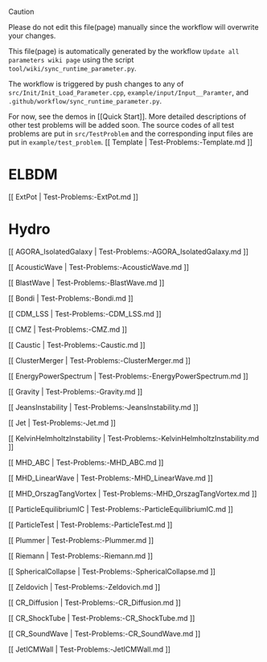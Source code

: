 > [!CAUTION]
> Please do not edit this file(page) manually since the workflow will overwrite your changes.

This file(page) is automatically generated by the workflow `Update all parameters wiki page` using the script `tool/wiki/sync_runtime_parameter.py`.

The workflow is triggered by push changes to any of `src/Init/Init_Load_Parameter.cpp`, `example/input/Input__Paramter`, and `.github/workflow/sync_runtime_parameter.py`.

For now, see the demos in [[Quick Start]]. More detailed descriptions of other test problems will be added soon.
The source codes of all test problems are put in `src/TestProblem` and the corresponding input files are put in `example/test_problem`.
[[ Template \| Test-Problems:-Template.md ]]

# ELBDM
[[ ExtPot \| Test-Problems:-ExtPot.md ]]


# Hydro
[[ AGORA_IsolatedGalaxy \| Test-Problems:-AGORA_IsolatedGalaxy.md ]]

[[ AcousticWave \| Test-Problems:-AcousticWave.md ]]

[[ BlastWave \| Test-Problems:-BlastWave.md ]]

[[ Bondi \| Test-Problems:-Bondi.md ]]

[[ CDM_LSS \| Test-Problems:-CDM_LSS.md ]]

[[ CMZ \| Test-Problems:-CMZ.md ]]

[[ Caustic \| Test-Problems:-Caustic.md ]]

[[ ClusterMerger \| Test-Problems:-ClusterMerger.md ]]

[[ EnergyPowerSpectrum \| Test-Problems:-EnergyPowerSpectrum.md ]]

[[ Gravity \| Test-Problems:-Gravity.md ]]

[[ JeansInstability \| Test-Problems:-JeansInstability.md ]]

[[ Jet \| Test-Problems:-Jet.md ]]

[[ KelvinHelmholtzInstability \| Test-Problems:-KelvinHelmholtzInstability.md ]]

[[ MHD_ABC \| Test-Problems:-MHD_ABC.md ]]

[[ MHD_LinearWave \| Test-Problems:-MHD_LinearWave.md ]]

[[ MHD_OrszagTangVortex \| Test-Problems:-MHD_OrszagTangVortex.md ]]

[[ ParticleEquilibriumIC \| Test-Problems:-ParticleEquilibriumIC.md ]]

[[ ParticleTest \| Test-Problems:-ParticleTest.md ]]

[[ Plummer \| Test-Problems:-Plummer.md ]]

[[ Riemann \| Test-Problems:-Riemann.md ]]

[[ SphericalCollapse \| Test-Problems:-SphericalCollapse.md ]]

[[ Zeldovich \| Test-Problems:-Zeldovich.md ]]

[[ CR_Diffusion \| Test-Problems:-CR_Diffusion.md ]]

[[ CR_ShockTube \| Test-Problems:-CR_ShockTube.md ]]

[[ CR_SoundWave \| Test-Problems:-CR_SoundWave.md ]]

[[ JetICMWall \| Test-Problems:-JetICMWall.md ]]


